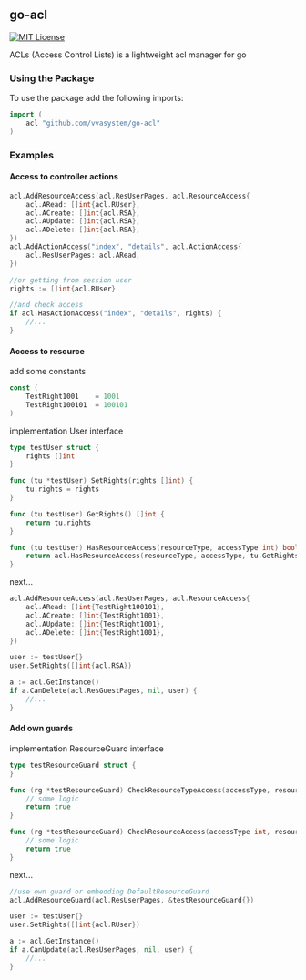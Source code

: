 ## go-acl

[![MIT License](http://img.shields.io/badge/license-MIT-9370d8.svg?style=flat)](http://opensource.org/licenses/MIT)

ACLs (Access Control Lists) is a lightweight acl manager for go

### Using the Package

To use the package add the following imports:

```go
import (
    acl "github.com/vvasystem/go-acl"
)
```

### Examples

#### Access to controller actions
```go
acl.AddResourceAccess(acl.ResUserPages, acl.ResourceAccess{
    acl.ARead: []int{acl.RUser},
    acl.ACreate: []int{acl.RSA},
    acl.AUpdate: []int{acl.RSA},
    acl.ADelete: []int{acl.RSA},
})
acl.AddActionAccess("index", "details", acl.ActionAccess{
    acl.ResUserPages: acl.ARead,
})

//or getting from session user
rights := []int{acl.RUser}

//and check access
if acl.HasActionAccess("index", "details", rights) {
    //...
}
```

#### Access to resource

add some constants
```go
const (
    TestRight1001    = 1001
    TestRight100101  = 100101
)
```

implementation User interface
```go
type testUser struct {
    rights []int
}

func (tu *testUser) SetRights(rights []int) {
    tu.rights = rights
}

func (tu testUser) GetRights() []int {
    return tu.rights
}

func (tu testUser) HasResourceAccess(resourceType, accessType int) bool {
    return acl.HasResourceAccess(resourceType, accessType, tu.GetRights())
}
```

next...
```go
acl.AddResourceAccess(acl.ResUserPages, acl.ResourceAccess{
    acl.ARead: []int{TestRight100101},
    acl.ACreate: []int{TestRight1001},
    acl.AUpdate: []int{TestRight1001},
    acl.ADelete: []int{TestRight1001},
})

user := testUser{}
user.SetRights([]int{acl.RSA})

a := acl.GetInstance()
if a.CanDelete(acl.ResGuestPages, nil, user) {
    //...
}
```

#### Add own guards

implementation ResourceGuard interface
```go
type testResourceGuard struct {
}

func (rg *testResourceGuard) CheckResourceTypeAccess(accessType, resourceType int, context Resource, user User) bool {
    // some logic
    return true
}

func (rg *testResourceGuard) CheckResourceAccess(accessType int, resource, context Resource, user User) bool {
    // some logic
    return true
}
```

next...
```go
//use own guard or embedding DefaultResourceGuard
acl.AddResourceGuard(acl.ResUserPages, &testResourceGuard{})

user := testUser{}
user.SetRights([]int{acl.RUser})

a := acl.GetInstance()
if a.CanUpdate(acl.ResUserPages, nil, user) {
    //...
}
```